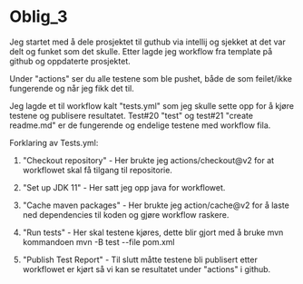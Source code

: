 # Oblig_3

Jeg startet med å dele prosjektet til guthub via intellij og sjekket at det var delt og funket som det skulle. Etter lagde jeg workflow fra template på github og oppdaterte prosjektet. 

Under "actions" ser du alle testene som ble pushet, både de som feilet/ikke fungerende og når jeg fikk det til. 

Jeg lagde et til workflow kalt "tests.yml" som jeg skulle sette opp for å kjøre testene og publisere resultatet. Test#20 "test" og test#21 "create readme.md" er de fungerende og endelige testene med workflow fila.

Forklaring av Tests.yml:

1. "Checkout repository" - Her brukte jeg actions/checkout@v2 for at workflowet skal få tilgang til repositorie.

2. "Set up JDK 11" - Her satt jeg opp java for workflowet.

3. "Cache maven packages" - Her brukte jeg action/cache@v2 for å laste ned dependencies til koden og gjøre workflow raskere.

4. "Run tests" - Her skal testene kjøres, dette blir gjort med å bruke mvn kommandoen mvn -B test --file pom.xml

5. "Publish Test Report" - Til slutt måtte testene bli publisert etter workflowet er kjørt så vi kan se resultatet under "actions" i github.
